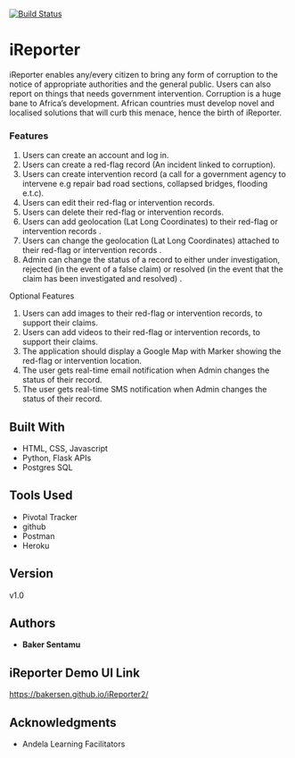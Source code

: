 [![Build Status](https://travis-ci.org/bakersen/iReporter2.svg?branch=master)](https://travis-ci.org/bakersen/iReporter2)

# iReporter

iReporter enables any/every citizen to bring any form of corruption to the notice of appropriate authorities and the
general public. Users can also report on things that needs government intervention. Corruption is a huge bane to Africa’s development. African countries must develop novel and
localised solutions that will curb this menace, hence the birth of iReporter.

### Features

1. Users can create an account and log in.
2. Users can create a red-flag record (An incident linked to corruption).
3. Users can create intervention record (a call for a government agency to intervene e.g
repair bad road sections, collapsed bridges, flooding e.t.c).
4. Users can edit their red-flag or intervention records.
5. Users can delete their red-flag or intervention records.
6. Users can add geolocation (Lat Long Coordinates) to their red-flag or intervention
records .
7. Users can change the geolocation (Lat Long Coordinates) attached to their red-flag or
intervention records .
8. Admin can change the status of a record to either under investigation, rejected (in the
event of a false claim) or resolved (in the event that the claim has been investigated and
resolved) .

Optional Features

1. Users can add images to their red-flag or intervention records, to support their claims.
2. Users can add videos to their red-flag or intervention records, to support their claims.
3. The application should display a Google Map with Marker showing the red-flag or
intervention location.
4. The user gets real-time email notification when Admin changes the status of their record.
5. The user gets real-time SMS notification when Admin changes the status of their record.


## Built With

* HTML, CSS, Javascript
* Python, Flask APIs
* Postgres SQL

## Tools Used

* Pivotal Tracker
* github
* Postman
* Heroku

## Version

v1.0 

## Authors

* **Baker Sentamu**

## iReporter Demo UI Link

https://bakersen.github.io/iReporter2/


## Acknowledgments

* Andela Learning Facilitators

